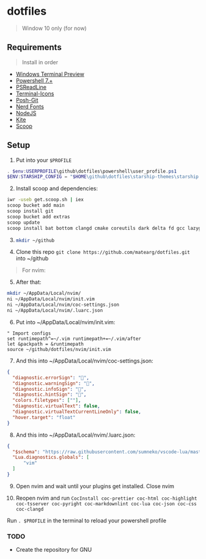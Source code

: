# dotfiles

> Window 10 only (for now)

## Requirements

> Install in order

- [Windows Terminal Preview](https://github.com/microsoft/terminal)
- [Powershell 7.+](https://docs.microsoft.com/en-us/powershell/scripting/install/installing-powershell-on-windows?view=powershell-7.2)
- [PSReadLine](https://github.com/PowerShell/PSReadLine)
- [Terminal-Icons](https://github.com/devblackops/Terminal-Icons)
- [Posh-Git](https://github.com/dahlbyk/posh-git)
- [Nerd Fonts](https://www.nerdfonts.com)
- [NodeJS](https://nodejs.org/es/)
- [Kite](https://www.kite.com/)
- [Scoop](https://scoop.sh/)

## Setup

1. Put into your `$PROFILE`

```ps1
. $env:USERPROFILE\github\dotfiles\powershell\user_profile.ps1
$ENV:STARSHIP_CONFIG = "$HOME\github\dotfiles\starship-themes\starship.toml"
```

2. Install scoop and dependencies:

```sh
iwr -useb get.scoop.sh | iex
scoop bucket add main
scoop install git
scoop bucket add extras
scoop update
scoop install bat bottom clangd cmake coreutils dark delta fd gcc lazygit less lua make neovim nodejs notepadplusplus ntop oh-my-posh posh-git python ripgrep rust starship sudo terminal-icons winfetch z zeal
```

3. ```sh
   mkdir ~/github
   ```

4. Clone this repo `git clone https://github.com/matearg/dotfiles.git` into ~/github

> For nvim:

5. After that:

```sh
mkdir ~/AppData/Local/nvim/
ni ~/AppData/Local/nvim/init.vim
ni ~/AppData/Local/nvim/coc-settings.json
ni ~/AppData/Local/nvim/.luarc.json
```

6. Put into ~/AppData/Local/nvim/init.vim:

```vimscript
" Import configs
set runtimepath^=~/.vim runtimepath+=~/.vim/after
let &packpath = &runtimepath
source ~/github/dotfiles/nvim/init.vim
```

7. And this into ~/AppData/Local/nvim/coc-settings.json:

```json
{
  "diagnostic.errorSign": "",
  "diagnostic.warningSign": "",
  "diagnostic.infoSign": "",
  "diagnostic.hintSign": "",
  "colors.filetypes": [""],
  "diagnostic.virtualText": false,
  "diagnostic.virtualTextCurrentLineOnly": false,
  "hover.target": "float"
}
```
8. And this into ~/AppData/Local/nvim/.luarc.json:

```json
{
  "$schema": "https://raw.githubusercontent.com/sumneko/vscode-lua/master/setting/schema.json",
  "Lua.diagnostics.globals": [
      "vim"
  ]
}
```

9. Open nvim and wait until your plugins get installed. Close nvim

10. Reopen nvim and run `CocInstall coc-prettier coc-html coc-highlight coc-tsserver coc-pyright coc-markdownlint coc-lua coc-json coc-css coc-clangd`

Run `. $PROFILE` in the terminal to reload your powershell profile

### TODO

- Create the repository for GNU
